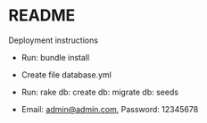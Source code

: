# README

Deployment instructions

 

* Run: bundle install

* Create file database.yml

* Run: rake db: create db: migrate db: seeds

* Email: admin@admin.com, Password: 12345678
